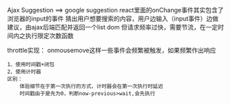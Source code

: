  Ajax Suggestion ==> google suggestion
 react里面的onChange事件其实包含了浏览器的input的事件
猜出用户想要搜索的内容，用户边输入（input事件）边做建议，由ajax后端匹配并返回一个list dom
但请求频率过快，需要节流，在一定时间内之执行限定次数函数

throttle实现：
    onmousemove这样一些事件会频繁被触发，如果频繁作出响应

    1、使用时间戳+闭包
    2、使用计时器
    区别：
        体验细节在于第一次执行的方式，计时器会在第一次执行时延迟
        时间戳由于是先为0，判断now-previous>wait,会先执行